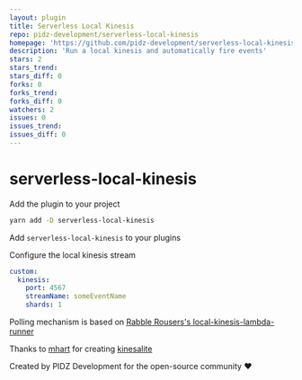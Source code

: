 ```yaml
---
layout: plugin
title: Serverless Local Kinesis
repo: pidz-development/serverless-local-kinesis
homepage: 'https://github.com/pidz-development/serverless-local-kinesis'
description: 'Run a local kinesis and automatically fire events'
stars: 2
stars_trend: 
stars_diff: 0
forks: 0
forks_trend: 
forks_diff: 0
watchers: 2
issues: 0
issues_trend: 
issues_diff: 0
---
```



# serverless-local-kinesis

Add the plugin to your project

```sh
yarn add -D serverless-local-kinesis
```

Add `serverless-local-kinesis` to your plugins

Configure the local kinesis stream

```yaml
custom:
  kinesis:
    port: 4567
    streamName: someEventName
    shards: 1
```

Polling mechanism is based on [Rabble Rousers's local-kinesis-lambda-runner](https://github.com/rabblerouser/local-kinesis-lambda-runner)

Thanks to [mhart](https://github.com/mhart) for creating [kinesalite](https://github.com/mhart/kinesalite)

Created by PIDZ Development for the open-source community :heart:
